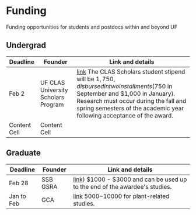 # Funding
Funding opportunities for students and postdocs within and beyond UF

## Undergrad

| Deadline  | Founder | Link and details |
| ------------- | ------------- | ------------- |
| Feb 2  | UF CLAS University Scholars Program  | [link](https://clas.ufl.edu/undergraduate/clas-university-scholars/) The CLAS Scholars student stipend will be $1,750, disbursed in two installments ($750 in September and $1,000 in January). Research must occur during the fall and spring semesters of the academic year following acceptance of the award. |
| Content Cell  | Content Cell  |

## Graduate
| Deadline  | Founder | Link and details |
| ------------- | ------------- | ------------- |
| Feb 28  | SSB GSRA  | [link]([https://clas.ufl.edu/undergraduate/clas-university-scholars/](https://www.systbio.org/graduate-student-research-awards.html#:~:text=The%20Society%20of%20Systematic%20Biologists,field%20collection%20sites%20or%20museums).)) $1000 - $3000 and can be used up to the end of the awardee's studies. |
| Jan to Feb  | GCA  | [link](https://www.gcamerica.org/scholarships/apply) $5000-$10000 for plant-related studies. |

